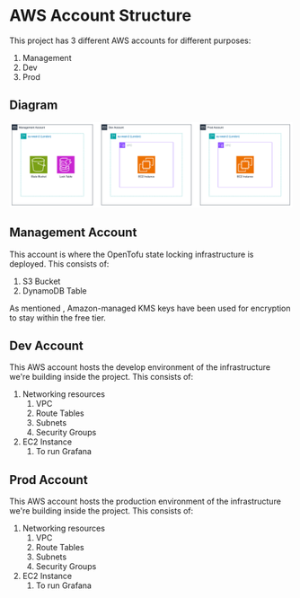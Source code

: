 # AWS Account Structure

This project has 3 different AWS accounts for different purposes:

1. Management
2. Dev
3. Prod

## Diagram

![AWS Account Structure](./assets/account_structure.drawio.png)

## Management Account

This account is where the OpenTofu state locking infrastructure is deployed. This consists of:

1. S3 Bucket
2. DynamoDB Table

As mentioned <here>, Amazon-managed KMS keys have been used for encryption to stay within the free tier.

## Dev Account

This AWS account hosts the develop environment of the infrastructure we're building inside the project. This consists of:

1. Networking resources
   1. VPC
   2. Route Tables
   3. Subnets
   4. Security Groups
2. EC2 Instance
   1. To run Grafana

## Prod Account

This AWS account hosts the production environment of the infrastructure we're building inside the project. This consists of:

1. Networking resources
   1. VPC
   2. Route Tables
   3. Subnets
   4. Security Groups
2. EC2 Instance
   1. To run Grafana
